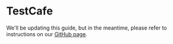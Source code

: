 # TestCafe

We'll be updating this guide, but in the meantime, please refer to instructions on our [GitHub page](https://github.com/qase-tms/qase-javascript/tree/main/qase-testcafe). 



